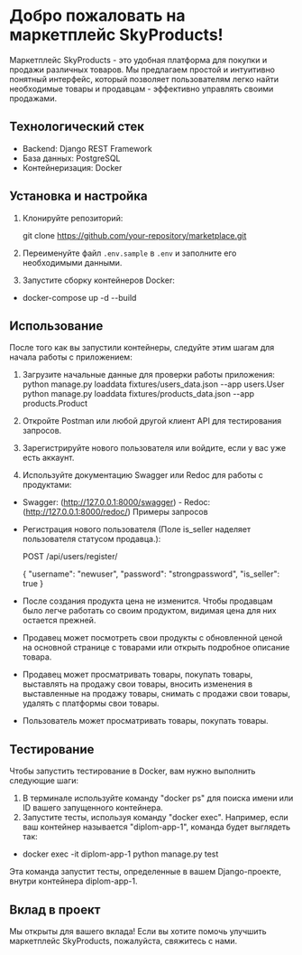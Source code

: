 # Добро пожаловать на маркетплейс SkyProducts!

Маркетплейс SkyProducts - это удобная платформа для покупки и продажи различных товаров. Мы предлагаем простой и интуитивно понятный интерфейс, который позволяет пользователям легко найти необходимые товары и продавцам - эффективно управлять своими продажами.

## Технологический стек

- Backend: Django REST Framework
- База данных: PostgreSQL
- Контейнеризация: Docker

## Установка и настройка

1. Клонируйте репозиторий:

    git clone https://github.com/your-repository/marketplace.git

2. Переименуйте файл `.env.sample` в `.env` и заполните его необходимыми данными.
3. Запустите сборку контейнеров Docker:
- docker-compose up -d --build


## Использование

После того как вы запустили контейнеры, следуйте этим шагам для начала работы с приложением:

1. Загрузите начальные данные для проверки работы приложения:
python manage.py loaddata fixtures/users_data.json --app users.User
python manage.py loaddata fixtures/products_data.json --app products.Product

2. Откройте Postman или любой другой клиент API для тестирования запросов.
3. Зарегистрируйте нового пользователя или войдите, если у вас уже есть аккаунт.
4. Используйте документацию Swagger или Redoc для работы с продуктами:
- Swagger: (http://127.0.0.1:8000/swagger)   - Redoc: (http://127.0.0.1:8000/redoc/) Примеры запросов


- Регистрация нового пользователя (Поле is_seller наделяет пользователя статусом продавца.):

    POST /api/users/register/
    
    {
    "username": "newuser",
    "password": "strongpassword",
    "is_seller": true
    }


- После создания продукта цена не изменится. Чтобы продавцам было легче работать со своим продуктом, видимая цена для них остается прежней.
- Продавец может посмотреть свои продукты с обновленной ценой на основной странице с товарами или открыть подробное описание товара.
- Продавец может просматривать товары, покупать товары, выставлять на продажу свои товары, вносить изменения в выставленные на продажу товары, снимать с продажи свои товары, удалять с платформы свои товары.
- Пользователь может просматривать товары, покупать товары.

## Тестирование
Чтобы запустить тестирование в Docker, вам нужно выполнить следующие шаги:

1. В терминале используйте команду "docker ps" для поиска имени или ID вашего запущенного контейнера.
2. Запустите тесты, используя команду "docker exec". Например, если ваш контейнер называется "diplom-app-1", команда будет выглядеть так:

-  docker exec -it diplom-app-1 python manage.py test

Эта команда запустит тесты, определенные в вашем Django-проекте, внутри контейнера diplom-app-1.

## Вклад в проект

Мы открыты для вашего вклада! Если вы хотите помочь улучшить маркетплейс SkyProducts, пожалуйста, свяжитесь с нами.

